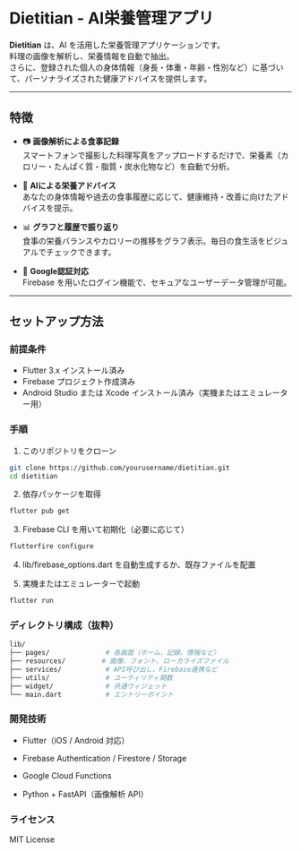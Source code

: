# Dietitian - AI栄養管理アプリ

**Dietitian** は、AI を活用した栄養管理アプリケーションです。  
料理の画像を解析し、栄養情報を自動で抽出。  
さらに、登録された個人の身体情報（身長・体重・年齢・性別など）に基づいて、パーソナライズされた健康アドバイスを提供します。

---

## 特徴

- 📷 **画像解析による食事記録**  
  スマートフォンで撮影した料理写真をアップロードするだけで、栄養素（カロリー・たんぱく質・脂質・炭水化物など）を自動で分析。

- 🧠 **AIによる栄養アドバイス**  
  あなたの身体情報や過去の食事履歴に応じて、健康維持・改善に向けたアドバイスを提示。

- 📊 **グラフと履歴で振り返り**  
  食事の栄養バランスやカロリーの推移をグラフ表示。毎日の食生活をビジュアルでチェックできます。

- 🔐 **Google認証対応**  
  Firebase を用いたログイン機能で、セキュアなユーザーデータ管理が可能。

---

## セットアップ方法

### 前提条件

- Flutter 3.x インストール済み
- Firebase プロジェクト作成済み
- Android Studio または Xcode インストール済み（実機またはエミュレーター用）

### 手順

1. このリポジトリをクローン

```bash
git clone https://github.com/yourusername/dietitian.git
cd dietitian
```

2. 依存パッケージを取得

```bash
flutter pub get
```

3. Firebase CLI を用いて初期化（必要に応じて）

```bash
flutterfire configure
```

4. lib/firebase_options.dart を自動生成するか、既存ファイルを配置

5. 実機またはエミュレーターで起動
```bash
flutter run
```

### ディレクトリ構成（抜粋）
```bash
lib/
├── pages/              # 各画面（ホーム、記録、情報など）
├── resources/         # 画像、フォント、ローカライズファイル
├── services/           # API呼び出し、Firebase連携など
├── utils/              # ユーティリティ関数
├── widget/             # 共通ウィジェット
└── main.dart           # エントリーポイント
```

### 開発技術
* Flutter（iOS / Android 対応）

* Firebase Authentication / Firestore / Storage

* Google Cloud Functions

* Python + FastAPI（画像解析 API）

### ライセンス
MIT License
